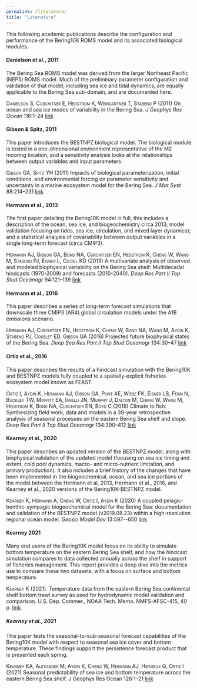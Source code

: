 ```yaml
---
permalink: /literature/
title: "Literature"
---
```

    
This following academic publications describe the configuration and performance of the Bering10K ROMS model and its associated biological modules.

#### Danielson et al., 2011

The Bering Sea ROMS model was derived from the larger Northeast Pacific (NEP5) ROMS model. Much of the preliminary parameter configuration and validation of that model, including sea ice and tidal dynamics, are equally applicable to the Bering Sea sub-domain, and are documented here.

<span style="font-variant:small-caps;">Danielson S, Curchitser E, Hedstrom K, Weingartner T, Stabeno P</span> (2011) On ocean and sea ice modes of variability in the Bering Sea. *J Geophys Res Ocean* 116:1–24 [link](http://doi.org/10.1029/2011JC007389)

#### Gibson & Spitz, 2011

This paper introduces the BESTNPZ biological model. The biological module is tested in a one-dimensional environment representative of the M2 mooring location, and a sensitivity analysis looks at the relationships between output variables and input parameters.

<span style="font-variant:small-caps;">Gibson GA, Spitz YH</span> (2011) Impacts of biological parameterization, initial conditions, and environmental forcing on parameter sensitivity and uncertainty in a marine ecosystem model for the Bering Sea. *J Mar Syst* 88:214–231 [link](http://dx.doi.org/10.1016/j.jmarsys.2011.04.008)

#### Hermann et al., 2013

The first paper detailing the Bering10K model in full, this includes a description of the ocean, sea ice, and biogeochemistry circa 2013; model validation focusing on tides, sea ice, circulation, and mixed layer dynamics); and a statistical analysis of covariability between output variables in a single long-term forecast (circa CMIP3).

<span style="font-variant:small-caps;">Hermann AJ, Gibson GA, Bond NA, Curchitser EN, Hedstrom K, Cheng W, Wang M, Stabeno PJ, Eisner L, Cieciel KD</span> (2013) A multivariate analysis of observed and modeled biophysical variability on the Bering Sea shelf: Multidecadal hindcasts (1970-2009) and forecasts (2010-2040). *Deep Res Part II Top Stud Oceanogr* 94:121–139 [link](http://doi.org/10.1016/j.dsr2.2013.04.007)  

#### Hermann et al., 2016

This paper describes a series of long-term forecast simulations that downscale three CMIP3 (AR4) global circulation models under the A1B emissions scenario. 

<span style="font-variant:small-caps;">Hermann AJ, Curchitser EN, Hedstrom K, Cheng W, Bond NA, Wang M, Aydin K, Stabeno PJ, Cokelet ED, Gibson GA</span> (2016) Projected future biophysical states of the Bering Sea. *Deep Sea Res Part II Top Stud Oceanogr* 134:30–47 [link](http://doi.org/10.1016/j.dsr2.2015.11.001)

#### Ortiz et al., 2016

This paper describes the results of a hindcast simulation with the Bering10K and BESTNPZ models fully coupled to a spatially-explicit fisheries ecosystem model known as FEAST.

<span style="font-variant:small-caps;">Ortiz I, Aydin K, Hermann AJ, Gibson GA, Punt AE, Wiese FK, Eisner LB, Ferm N, Buckley TW, Moffitt EA, Ianelli JN, Murphy J, Dalton M, Cheng W, Wang M, Hedstrom K, Bond NA, Curchitser EN, Boyd C</span> (2016) Climate to fish: Synthesizing field work, data and models in a 39-year retrospective analysis of seasonal processes on the eastern Bering Sea shelf and slope. *Deep Res Part II Top Stud Oceanogr* 134:390–412 [link](http://doi.org/10.1016/j.dsr2.2016.07.009)

#### Kearney et al., 2020

This paper describes an updated version of the BESTNPZ model, along with biophysical validation of the updated model (focusing on sea ice timing and extent, cold pool dynamics, macro- and micro-nutrient limitation, and primary production). It also includes a brief history of the changes that have been implemented in the biogeochemical, ocean, and sea ice portions of the model between the Hermann et al, 2013, Hermann et al., 2016, and Kearney et al., 2020 versions of the Bering10K-BESTNPZ model.

<span style="font-variant:small-caps;">Kearney K, Hermann A, Cheng W, Ortiz I, Aydin K</span> (2020) A coupled pelagic-benthic-sympagic biogeochemical model for the Bering Sea: documentation and validation of the BESTNPZ model (v2019.08.23) within a high-resolution regional ocean model. *Geosci Model Dev* 13:597--650 [link](http://dx.doi.org/10.5194/gmd-13-597-2020)

#### Kearney 2021

Many end users of the Bering10K model focus on its ability to simulate bottom temperature on the eastern Bering Sea shelf, and how the hindcast simulation compares to data collected annually across the shelf in support of fisheries management.  This report provides a deep dive into the metrics use to compare these two datasets, with a focus on surface and bottom temperature.

<span style="font-variant:small-caps;">Kearney K </span>(2021). Temperature data from the eastern Bering Sea continental shelf bottom trawl survey as used for hydrodynamic model validation and comparison. U.S. Dep. Commer., NOAA Tech. Memo. NMFS-AFSC-415, 40 p. [link](https://repository.library.noaa.gov/view/noaa/28763).

##### Kearney et al., 2021

This paper tests the seasonal-to-sub-seasonal forecast capabilities of the Bering10K model with respect to seasonal sea ice cover and bottom temperature.  These findings support the persistence forecast product that is presented each spring.

<span style="font-variant:small-caps;">Kearney KA, Alexander M, Aydin K, Cheng W, Hermann AJ, Hervieux G, Ortiz I</span> (2021) Seasonal predictability of sea ice and bottom temperature across the eastern Bering Sea shelf. J Geophys Res Ocean 126:1–21 [link](http://dx.doi.org/10.1029/2021jc017545)
